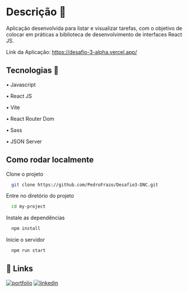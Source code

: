 
# Descrição 📄

Aplicação desenvolvida para listar e visualizar tarefas, com o objetivo de colocar em práticas a biblioteca de desenvolvimento de interfaces React JS.

Link da Aplicação: https://desafio-3-alpha.vercel.app/
## Tecnologias 🚀

• Javascript

• React JS

• Vite

• React Router Dom

• Sass

• JSON Server
## Como rodar localmente

Clone o projeto

```bash
  git clone https://github.com/PedroFrazo/Desafio3-DNC.git
```

Entre no diretório do projeto

```bash
  cd my-project
```

Instale as dependências

```bash
  npm install
```

Inicie o servidor

```bash
  npm run start
```


## 🔗 Links
[![portfolio](https://img.shields.io/badge/my_portfolio-000?style=for-the-badge&logo=ko-fi&logoColor=white)](https://portfolio-dnc-flax.vercel.app/)
[![linkedin](https://img.shields.io/badge/linkedin-0A66C2?style=for-the-badge&logo=linkedin&logoColor=white)](https://www.linkedin.com/in/pedro-henrique-fraz%C3%A3o-alves-43b682238/)


